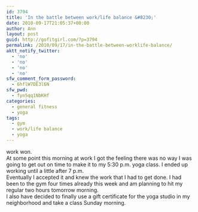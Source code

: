 ```yaml
---
id: 3794
title: 'In the battle between work/life balance &#8230;'
date: 2010-09-17T21:05:37+00:00
author: Ann
layout: post
guid: http://gofitgirl.com/?p=3794
permalink: /2010/09/17/in-the-battle-between-worklife-balance/
aktt_notify_twitter:
  - 'no'
  - 'no'
  - 'no'
  - 'no'
sfw_comment_form_password:
  - 6hflW7DE3l6N
sfw_pwd:
  - fyn5qq1NbKHf
categories:
  - general fitness
  - yoga
tags:
  - gym
  - work/life balance
  - yoga
---
```

work won.  
At some point this morning at work I got the feeling there was no way I was going to get out on time to make it to my 5:30 p.m. yoga class. I ended up working until a little after 7 p.m.  
Eventually I accepted it and knew the work that I had to get done. I had been to the gym four times already this week and am planning to hit my regular two hours tomorrow morning.  
I also have decided to finally use a gift certificate for the yoga studio in my neighborhood and take a class Sunday morning.